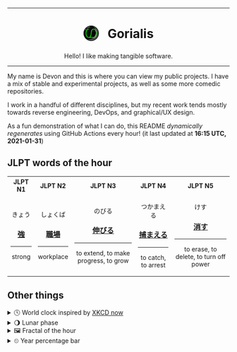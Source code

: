 ***

<h1 align="center">
<sub>
    <img src="readme/resources/avatar.png" height="36">
</sub>
&nbsp;
Gorialis
</h1>
<p align="center">
Hello! I like making tangible software.
</p>

***

My name is Devon and this is where you can view my public projects. I have a mix of stable and experimental projects, as well as some more comedic repositories.

I work in a handful of different disciplines, but my recent work tends mostly towards reverse engineering, DevOps, and graphical/UX design.

As a fun demonstration of what I can do, this README *dynamically regenerates* using GitHub Actions every hour! (it last updated at **16:15 UTC, 2021-01-31**)

<h2>JLPT words of the hour</h2>
<table>
    <tr>
        <th>JLPT N1</th>
        <th>JLPT N2</th>
        <th>JLPT N3</th>
        <th>JLPT N4</th>
        <th>JLPT N5</th>
    </tr>
    <tr>
        <td>
            <p align="center">きょう</p>
            <h3 align="center"><b><a href="https://jisho.org/search/%E5%BC%B7">強</a></b></h3>
            <hr>
            <p align="center">strong</p>
        </td>
        <td>
            <p align="center">しょくば</p>
            <h3 align="center"><b><a href="https://jisho.org/search/%E8%81%B7%E5%A0%B4">職場</a></b></h3>
            <hr>
            <p align="center">workplace</p>
        </td>
        <td>
            <p align="center">のびる</p>
            <h3 align="center"><b><a href="https://jisho.org/search/%E4%BC%B8%E3%81%B3%E3%82%8B">伸びる</a></b></h3>
            <hr>
            <p align="center">to extend,<wbr> to make progress,<wbr> to grow</p>
        </td>
        <td>
            <p align="center">つかまえる</p>
            <h3 align="center"><b><a href="https://jisho.org/search/%E6%8D%95%E3%81%BE%E3%81%88%E3%82%8B">捕まえる</a></b></h3>
            <hr>
            <p align="center">to catch,<wbr> to arrest</p>
        </td>
        <td>
            <p align="center">けす</p>
            <h3 align="center"><b><a href="https://jisho.org/search/%E6%B6%88%E3%81%99">消す</a></b></h3>
            <hr>
            <p align="center">to erase,<wbr> to delete,<wbr> to turn off power</p>
        </td>
    </tr>
</table>

<h2>Other things</h2>
<details>
<summary>🕓  World clock inspired by <a href="https://xkcd.com/now">XKCD now</a></summary>

> <img src="generated/now.png" width="512">

</details>
<details>
<summary>🌖 Lunar phase</summary>

The moon is approximately 64.58% through its phase (Waning Gibbous).

</details>
<details>
<summary>&#x1f5bc; Fractal of the hour</summary>

> <img src="generated/fractal.png" width="512">

</details>
<details>
<summary>&#x23f2; Year percentage bar</summary>
<pre><code>2021 [█▁▁▁▁▁▁▁▁▁▁▁▁▁▁▁▁▁▁▁] 8.40%</code></pre>
</details>
